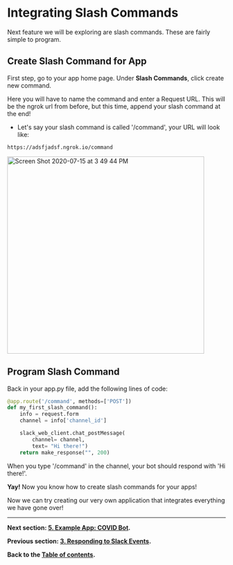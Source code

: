 # Integrating Slash Commands
Next feature we will be exploring are slash commands. These are fairly simple to program. 

## Create Slash Command for App
First step, go to your app home page. Under **Slash Commands**, click create new command. 

Here you will have to name the command and enter a Request URL. This will be the ngrok url from before, but this time, append your slash command at the end!

- Let's say your slash command is called '/command', your URL will look like:
```
https://adsfjadsf.ngrok.io/command
```
<img width="454" alt="Screen Shot 2020-07-15 at 3 49 44 PM" src="https://user-images.githubusercontent.com/66278476/87589161-d350fd00-c6b2-11ea-93f4-38c8b5475171.png">

## Program Slash Command
Back in your app.py file, add the following lines of code: 

```Python
@app.route('/command', methods=['POST'])
def my_first_slash_command():
    info = request.form
    channel = info['channel_id']

    slack_web_client.chat_postMessage(
        channel= channel,
        text= "Hi there!")
    return make_response("", 200)
```

When you type '/command' in the channel, your bot should respond with 'Hi there!'.

**Yay!** Now you know how to create slash commands for your apps!

Now we can try creating our very own application that integrates everything we have gone over!

--- 

**Next section: [5. Example App: COVID Bot](5-covid-bot.md).**

**Previous section: [3. Responding to Slack Events](3-responding-events.md).**

**Back to the [Table of contents](README.md#table-of-contents).**
